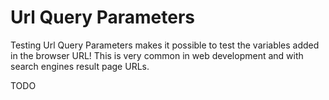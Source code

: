 # Url Query Parameters

Testing Url Query Parameters makes it possible to test the variables added in the browser URL!
This is very common in web development and with search engines result page URLs.

TODO